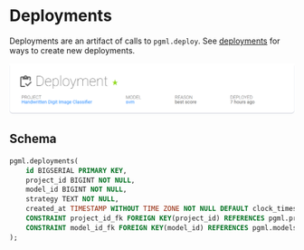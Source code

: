 # Deployments

Deployments are an artifact of calls to `pgml.deploy`. See [deployments](/user_guides/predictions/deployments/) for ways to create new deployments.

![Deployment](/images/dashboard/deployment.png)

## Schema

```sql linenums="1"
pgml.deployments(
	id BIGSERIAL PRIMARY KEY,
	project_id BIGINT NOT NULL,
	model_id BIGINT NOT NULL,
	strategy TEXT NOT NULL,
	created_at TIMESTAMP WITHOUT TIME ZONE NOT NULL DEFAULT clock_timestamp(),
	CONSTRAINT project_id_fk FOREIGN KEY(project_id) REFERENCES pgml.projects(id),
	CONSTRAINT model_id_fk FOREIGN KEY(model_id) REFERENCES pgml.models(id)
);
```
